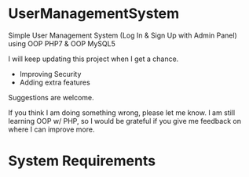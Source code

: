 # UserManagementSystem
Simple User Management System (Log In &amp; Sign Up with Admin Panel) using OOP PHP7 &amp; OOP MySQL5


I will keep updating this project when I get a chance.  
  - Improving Security
  - Adding extra features

Suggestions are welcome.

If you think I am doing something wrong, please let me know. I am still learning OOP w/ PHP, so I would be grateful if you give me feedback on where I can improve more.


<h1>System Requirements</h1>
